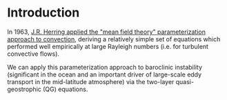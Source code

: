 # Introduction

In 1963, [J.R. Herring applied the "mean field theory" parameterization approach to convection](https://pubs.giss.nasa.gov/docs/1963/1963_Herring_1.pdf), deriving a relatively simple set of equations which performed well empirically at large Rayleigh numbers (i.e. for turbulent convective flows).

We can apply this parameterization approach to baroclinic instability (significant in the ocean and an important driver of large-scale eddy transport in the mid-latitude atmosphere) via the two-layer quasi-geostrophic (QG) equations.
